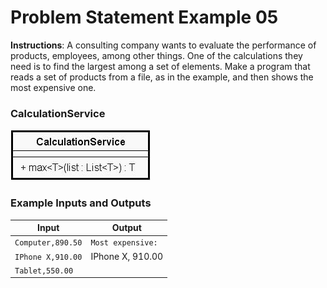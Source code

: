 # Problem Statement Example 05

**Instructions**: A consulting company wants to evaluate the performance of products, employees, among other things. One
of the calculations they need is to find the largest among a set of elements. Make a program that reads a set of
products from a file, as in the example, and then shows the most expensive one.

### CalculationService

![Calculation Service](https://github.com/souzafcharles/Complete-Java-Object-Oriented-Programming-and-Projects/blob/master/Section_O15_Generics_Set_and_Map/ProblemStatementExample05/calculation-service-model.png)

### Example Inputs and Outputs

| **Input**         | **Output**        |
|-------------------|-------------------|
| `Computer,890.50` | `Most expensive:` |
| `IPhone X,910.00` | IPhone X, 910.00  |
| `Tablet,550.00`   |                   |
